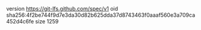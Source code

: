version https://git-lfs.github.com/spec/v1
oid sha256:4f2be744f9d7e3da30d82b625dda37d8743463f0aaaf560e3a709ca452d4c6fe
size 1259
